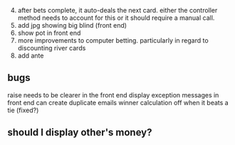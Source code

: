 
4. after bets complete, it auto-deals the next card. either the controller method needs to account for this
or it should require a manual call.
6. add jpg showing big blind (front end)
7. show pot in front end
8. more improvements to computer betting. particularly in regard to discounting river cards
9. add ante


## bugs
raise needs to be clearer in the front end
display exception messages in front end
can create duplicate emails
winner calculation off when it beats a tie (fixed?)


## should I display other's money?